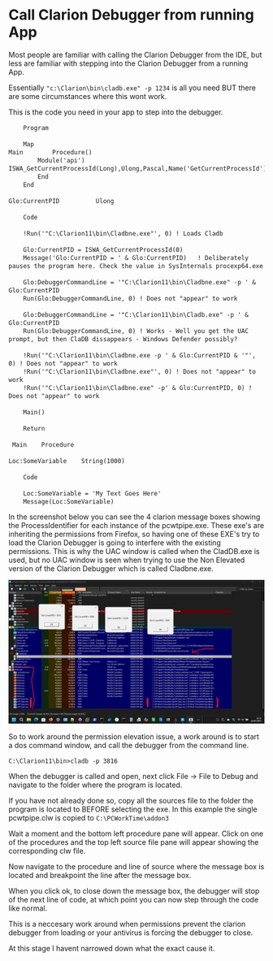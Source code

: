 # Call Clarion Debugger from running App

Most people are familiar with calling the Clarion Debugger from the IDE, but less are familiar with stepping into the Clarion Debugger from a running App.

Essentially ```"c:\Clarion\bin\cladb.exe" -p 1234``` is all you need BUT there are some circumstances where this wont work. 

This is the code you need in your app to step into the debugger.

```Clarion
    Program
    
    Map
Main        Procedure()
        Module('api')
ISWA_GetCurrentProcessId(Long),Ulong,Pascal,Name('GetCurrentProcessId')
        End
    End
    
Glo:CurrentPID          Ulong

    Code
    
    !Run('"C:\Clarion11\bin\Cladbne.exe"', 0) ! Loads Cladb
    
    Glo:CurrentPID = ISWA_GetCurrentProcessId(0)
    Message('Glo:CurrentPID = ' & Glo:CurrentPID)   ! Deliberately pauses the program here. Check the value in SysInternals procexp64.exe
    
    Glo:DebuggerCommandLine = '"C:\Clarion11\bin\Cladbne.exe" -p ' & Glo:CurrentPID
    Run(Glo:DebuggerCommandLine, 0) ! Does not "appear" to work
    
    Glo:DebuggerCommandLine = '"C:\Clarion11\bin\Cladb.exe" -p ' & Glo:CurrentPID
    Run(Glo:DebuggerCommandLine, 0) ! Works - Well you get the UAC prompt, but then ClaDB dissappears - Windows Defender possibly?
    
    !Run('"C:\Clarion11\bin\Cladbne.exe -p ' & Glo:CurrentPID & '"', 0) ! Does not "appear" to work
    !Run('"C:\Clarion11\bin\Cladbne.exe"', 0) ! Does not "appear" to work
    !Run('"C:\Clarion11\bin\Cladbne.exe" -p' & Glo:CurrentPID, 0) ! Does not "appear" to work
    
    Main()
    
    Return
    
 Main    Procedure
 
Loc:SomeVariable    String(1000)
 
    Code
    
    Loc:SomeVariable = 'My Text Goes Here'
    Message(Loc:SomeVariable)
```    

In the screenshot below you can see the 4 clarion message boxes showing the ProcessIdentifier for each instance of the pcwtpipe.exe. These exe's are inheriting the permissions from Firefox, so having one of these EXE's try to load the Clarion Debugger is going to interfere with the existing permissions. This is why the UAC window is called when the CladDB.exe is used, but no UAC window is seen when trying to use the Non Elevated version of the Clarion Debugger which is called Cladbne.exe.

![Screenshot](https://github.com/Intelligent-Silicon/Call-Clarion-Debugger-from-running-App/blob/main/ProcessExplorerCladbPermissions.png)


So to work around the permission elevation issue, a work around is to start a dos command window, and call the debugger from the command line.
```
C:\Clarion11\bin>cladb -p 3816
```

When the debugger is called and open, next click File -> File to Debug and navigate to the folder where the program is located. 

If you have not already done so, copy all the sources file to the folder the program is located to BEFORE selecting the exe. 
In this example the single pcwtpipe.clw is copied to ```C:\PCWorkTime\addon3```

Wait a moment and the bottom left procedure pane will appear. Click on one of the procedures and the top left source file pane will appear showing the corresponding clw file. 

Now navigate to the procedure and line of source where the message box is located and breakpoint the line after the message box. 

When you click ok, to close down the message box, the debugger will stop of the next line of code, at which point you can now step through the code like normal.

This is a neccesary work around when permissions prevent the clarion debugger from loading or your antivirus is forcing the debugger to close. 

At this stage I havent narrowed down what the exact cause it.